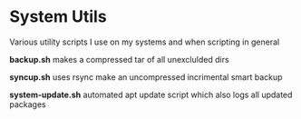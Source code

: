 # System Utils
Various utility scripts I use on my systems and when scripting in general

**backup.sh** makes a compressed tar of all unexclulded dirs

**syncup.sh** uses rsync make an uncompressed incrimental smart backup 

**system-update.sh** automated apt update script which also logs all updated packages
